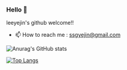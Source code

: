 ### Hello 👋


leeyejin's github welcome!!

- 📫 How to reach me : ssgyejin@gmail.com


![Anurag's GitHub stats](https://github-readme-stats.vercel.app/api?username=leeyejin1231&show_icons=true&theme=dracula)

[![Top Langs](https://github-readme-stats.vercel.app/api/top-langs/?username=leeyejin1231&layout=compact&langs_count=8)](https://github.com/anuraghazra/github-readme-stats)





